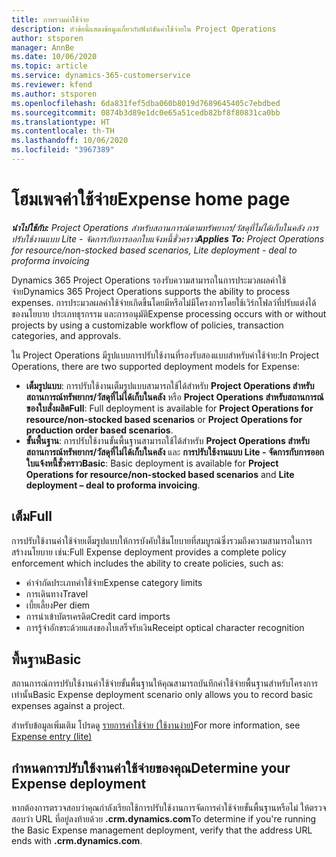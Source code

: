 ```yaml
---
title: ภาพรวมค่าใช้จ่าย
description: หัวข้อนี้แสดงข้อมูลเกี่ยวกับฟังก์ชันค่าใช้จ่ายใน Project Operations
author: stsporen
manager: AnnBe
ms.date: 10/06/2020
ms.topic: article
ms.service: dynamics-365-customerservice
ms.reviewer: kfend
ms.author: stsporen
ms.openlocfilehash: 6da831fef5dba060b8019d7689645405c7ebdbed
ms.sourcegitcommit: 0874b3d89e1dc0e65a51cedb82bf8f80831ca0bb
ms.translationtype: HT
ms.contentlocale: th-TH
ms.lasthandoff: 10/06/2020
ms.locfileid: "3967389"
---
```

# <a name="expense-home-page"></a><span data-ttu-id="e233c-103">โฮมเพจค่าใช้จ่าย</span><span class="sxs-lookup"><span data-stu-id="e233c-103">Expense home page</span></span>

<span data-ttu-id="e233c-104">_**นำไปใช้กับ:** Project Operations สำหรับสถานการณ์ตามทรัพยากร/วัสดุที่ไม่ได้เก็บในคลัง การปรับใช้งานแบบ Lite - จัดการกับการออกใบแจ้งหนี้ชั่วคราว_</span><span class="sxs-lookup"><span data-stu-id="e233c-104">_**Applies To:** Project Operations for resource/non-stocked based scenarios, Lite deployment - deal to proforma invoicing_</span></span>


<span data-ttu-id="e233c-105">Dynamics 365 Project Operations รองรับความสามารถในการประมวลผลค่าใช้จ่าย</span><span class="sxs-lookup"><span data-stu-id="e233c-105">Dynamics 365 Project Operations supports the ability to process expenses.</span></span> <span data-ttu-id="e233c-106">การประมวลผลค่าใช้จ่ายเกิดขึ้นโดยมีหรือไม่มีโครงการโดยใช้เวิร์กโฟลว์ที่ปรับแต่งได้ของนโยบาย ประเภทธุรกรรม และการอนุมัติ</span><span class="sxs-lookup"><span data-stu-id="e233c-106">Expense processing occurs with or without projects by using a customizable workflow of policies, transaction categories, and approvals.</span></span>

<span data-ttu-id="e233c-107">ใน Project Operations มีรูปแบบการปรับใช้งานที่รองรับสองแบบสำหรับค่าใช้จ่าย:</span><span class="sxs-lookup"><span data-stu-id="e233c-107">In Project Operations, there are two supported deployment models for Expense:</span></span> 

- <span data-ttu-id="e233c-108">**เต็มรูปแบบ**: การปรับใช้งานเต็มรูปแบบสามารถใช้ได้สำหรับ **Project Operations สำหรับสถานการณ์ทรัพยากร/วัสดุที่ไม่ได้เก็บในคลัง** หรือ **Project Operations สำหรับสถานการณ์ของใบสั่งผลิต**</span><span class="sxs-lookup"><span data-stu-id="e233c-108">**Full**: Full deployment is available for **Project Operations for resource/non-stocked based scenarios** or **Project Operations for production order based scenarios**.</span></span>
- <span data-ttu-id="e233c-109">**ขั้นพื้นฐาน**: การปรับใช้งานขั้นพื้นฐานสามารถใช้ได้สำหรับ **Project Operations สำหรับสถานการณ์ทรัพยากร/วัสดุที่ไม่ได้เก็บในคลัง** และ **การปรับใช้งานแบบ Lite - จัดการกับการออกใบแจ้งหนี้ชั่วคราว**</span><span class="sxs-lookup"><span data-stu-id="e233c-109">**Basic**: Basic deployment is available for **Project Operations for resource/non-stocked based scenarios** and **Lite deployment – deal to proforma invoicing**.</span></span>

## <a name="full"></a><span data-ttu-id="e233c-110">เต็ม</span><span class="sxs-lookup"><span data-stu-id="e233c-110">Full</span></span> 
<span data-ttu-id="e233c-111">การปรับใช้งานค่าใช้จ่ายเต็มรูปแบบให้การบังคับใช้นโยบายที่สมบูรณ์ซึ่งรวมถึงความสามารถในการสร้างนโยบาย เช่น:</span><span class="sxs-lookup"><span data-stu-id="e233c-111">Full Expense deployment provides a complete policy enforcement which includes the ability to create policies, such as:</span></span>

  - <span data-ttu-id="e233c-112">ค่าจำกัดประเภทค่าใช้จ่าย</span><span class="sxs-lookup"><span data-stu-id="e233c-112">Expense category limits</span></span>
  - <span data-ttu-id="e233c-113">การเดินทาง</span><span class="sxs-lookup"><span data-stu-id="e233c-113">Travel</span></span>
  - <span data-ttu-id="e233c-114">เบี้ยเลี้ยง</span><span class="sxs-lookup"><span data-stu-id="e233c-114">Per diem</span></span>
  - <span data-ttu-id="e233c-115">การนำเข้าบัตรเครดิต</span><span class="sxs-lookup"><span data-stu-id="e233c-115">Credit card imports</span></span>
  - <span data-ttu-id="e233c-116">การรู้จำอักขระด้วยแสงของใบเสร็จรับเงิน</span><span class="sxs-lookup"><span data-stu-id="e233c-116">Receipt optical character recognition</span></span>

## <a name="basic"></a><span data-ttu-id="e233c-117">พื้นฐาน</span><span class="sxs-lookup"><span data-stu-id="e233c-117">Basic</span></span> 
<span data-ttu-id="e233c-118">สถานการณ์การปรับใช้งานค่าใช้จ่ายขั้นพื้นฐานให้คุณสามารถบันทึกค่าใช้จ่ายพื้นฐานสำหรับโครงการเท่านั้น</span><span class="sxs-lookup"><span data-stu-id="e233c-118">Basic Expense deployment scenario only allows you to record basic expenses against a project.</span></span> 

<span data-ttu-id="e233c-119">สำหรับข้อมูลเพิ่มเติม โปรดดู [รายการค่าใช้จ่าย (ใช้งานง่าย)](basic-expense.md)</span><span class="sxs-lookup"><span data-stu-id="e233c-119">For more information, see [Expense entry (lite)](basic-expense.md)</span></span>

## <a name="determine-your-expense-deployment"></a><span data-ttu-id="e233c-120">กำหนดการปรับใช้งานค่าใช้จ่ายของคุณ</span><span class="sxs-lookup"><span data-stu-id="e233c-120">Determine your Expense deployment</span></span>
<span data-ttu-id="e233c-121">หากต้องการตรวจสอบว่าคุณกำลังเรียกใช้การปรับใช้งานการจัดการค่าใช้จ่ายขั้นพื้นฐานหรือไม่ ให้ตรวจสอบว่า URL ที่อยู่ลงท้ายด้วย **.crm.dynamics.com**</span><span class="sxs-lookup"><span data-stu-id="e233c-121">To determine if you're running the Basic Expense management deployment, verify that the address URL ends with **.crm.dynamics.com**.</span></span> 
